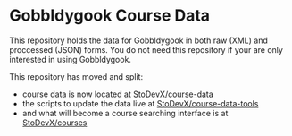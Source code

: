Gobbldygook Course Data
=======================

This repository holds the data for Gobbldygook in both raw (XML) and proccessed (JSON) forms. You do not need this repository if your are only interested in using Gobbldygook.

This repository has moved and split:
- course data is now located at [StoDevX/course-data][course-data]
- the scripts to update the data live at [StoDevX/course-data-tools][course-data-tools]
- and what will become a course searching interface is at [StoDevX/courses][courses]

[course-data]: https://github.com/stodevx/course-data
[course-data-tools]: https://github.com/stodevx/course-data-tools
[courses]: https://github.com/stodevx/courses
